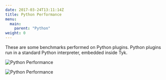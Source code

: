 ```yaml
---
date: 2017-03-24T13:11:14Z
title: Python Performance
menu:
  main:
    parent: "Python"
weight: 0 
---
```


These are some benchmarks performed on Python plugins. Python plugins run in a standard Python interpreter, embedded inside Tyk.

![Python Performance][1]

![Python Performance][2]

[1]: /docs/img/diagrams/pythonResponseTime.png
[2]: /docs/img/diagrams/pythonHitRate.png
